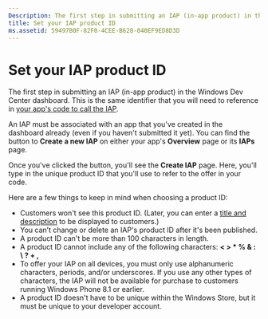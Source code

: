 ```yaml
---
Description: The first step in submitting an IAP (in-app product) in the Windows Dev Center dashboard.
title: Set your IAP product ID
ms.assetid: 59497B0F-82F0-4CEE-B628-040EF9ED8D3D
---
```


# Set your IAP product ID


The first step in submitting an IAP (in-app product) in the Windows Dev Center dashboard. This is the same identifier that you will need to reference in [your app's code to call the IAP](https://msdn.microsoft.com/library/windows/apps/mt219684).

An IAP must be associated with an app that you've created in the dashboard already (even if you haven't submitted it yet). You can find the button to **Create a new IAP** on either your app's **Overview** page or its **IAPs** page.

Once you've clicked the button, you'll see the **Create IAP** page. Here, you'll type in the unique product ID that you'll use to refer to the offer in your code.

Here are a few things to keep in mind when choosing a product ID:

-   Customers won't see this product ID. (Later, you can enter a [title and description](create-iap-descriptions.md) to be displayed to customers.)
-   You can’t change or delete an IAP's product ID after it's been published.
-   A product ID can't be more than 100 characters in length.
-   A product ID cannot include any of the following characters: **&lt; &gt; \* % & : \\ ? + ,**
-   To offer your IAP on all devices, you must only use alphanumeric characters, periods, and/or underscores. If you use any other types of characters, the IAP will not be available for purchase to customers running Windows Phone 8.1 or earlier.
-   A product ID doesn't have to be unique within the Windows Store, but it must be unique to your developer account.

 

 




